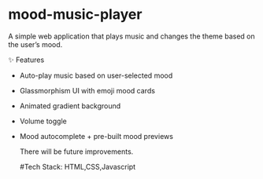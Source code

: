 # mood-music-player
A simple web application that plays music and changes the theme based on the user’s mood.


✨ Features

- Auto-play music based on user-selected mood
- Glassmorphism UI with emoji mood cards
- Animated gradient background
- Volume toggle
- Mood autocomplete + pre-built mood previews

  There will be future improvements.
  

  #Tech Stack: HTML,CSS,Javascript
